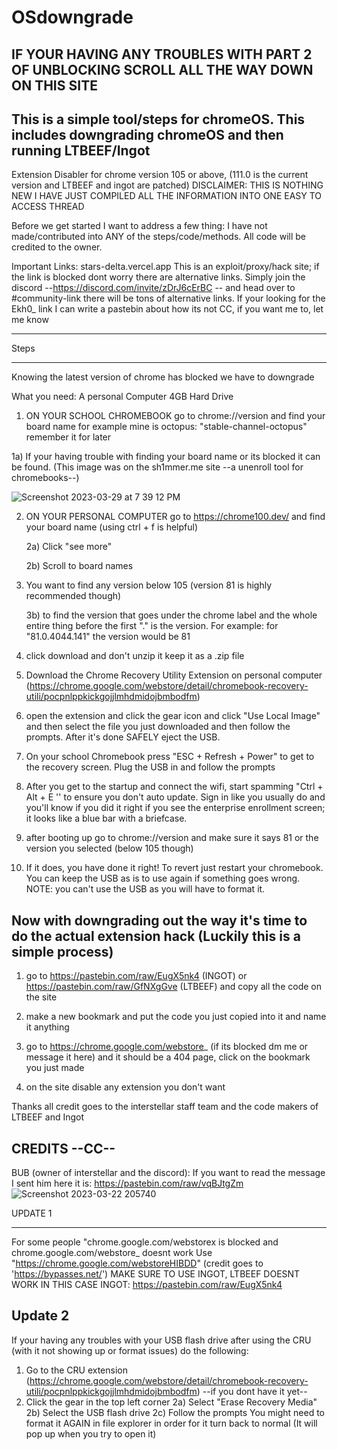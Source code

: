 # OSdowngrade

IF YOUR HAVING ANY TROUBLES WITH PART 2 OF UNBLOCKING SCROLL ALL THE WAY DOWN ON THIS SITE
----------------------------------------------------------------------------------------------

This is a simple tool/steps for chromeOS. This includes downgrading chromeOS and then running LTBEEF/Ingot
--------------------------------------------------------------------------------------------

Extension Disabler for chrome version 105 or above, (111.0 is the current version and LTBEEF and ingot are patched)
DISCLAIMER: THIS IS NOTHING NEW I HAVE JUST COMPILED ALL THE INFORMATION INTO ONE EASY TO ACCESS THREAD 

Before we get started I want to address a few thing:
I have not made/contributed into ANY of the steps/code/methods. All code will be credited to the owner.

Important Links:
stars-delta.vercel.app This is an exploit/proxy/hack site; if the link is blocked dont worry there are alternative links. Simply join the discord --https://discord.com/invite/zDrJ6cErBC -- and head over to #community-link there will be tons of alternative links.
If your looking for the Ekh0_ link I can write a pastebin about how its not CC, if you want me to, let me know

------------------------------------------------------------------------------------------------------------------------

Steps

----------------------------------------------------------------------------------------------------------------------

Knowing the latest version of chrome has blocked we have to downgrade

What you need:
A personal Computer 
4GB Hard Drive

1) ON YOUR SCHOOL CHROMEBOOK go to chrome://version and find your board name
for example mine is octopus: "stable-channel-octopus" remember it for later

1a) If your having trouble with finding your board name or its blocked it can be found. (This image was on the sh1mmer.me site --a unenroll tool for chromebooks--)


![Screenshot 2023-03-29 at 7 39 12 PM](https://user-images.githubusercontent.com/73242022/228700156-1ff543f5-a1f2-4cd8-ac64-40ac03f005fd.png)



2) ON YOUR PERSONAL COMPUTER go to https://chrome100.dev/ and find your board name (using ctrl + f is helpful)    
    
   2a) Click "see more"
   
   2b) Scroll to board names
   

3) You want to find any version below 105 (version 81 is highly recommended though)

   3b) to find the version that goes under the chrome label and the whole entire thing before the first "." is the version. For example: for "81.0.4044.141" the version would be 81

4) click download and don't unzip it keep it as a .zip file

5) Download the Chrome Recovery Utility Extension on personal computer (https://chrome.google.com/webstore/detail/chromebook-recovery-utili/pocpnlppkickgojjlmhdmidojbmbodfm)

6) open the extension and click the gear icon and click "Use Local Image" and then select the file you just downloaded and then follow the prompts. After it's done SAFELY eject the USB.

7) On your school Chromebook press "ESC + Refresh + Power" to get to the recovery screen. Plug the USB in and follow the prompts 

8) After you get to the startup and connect the wifi, start spamming "Ctrl + Alt + E '' to ensure you don't auto update. Sign in like you usually do and you'll know if you did it right if you see the enterprise enrollment screen; it looks like a blue bar with a briefcase.

9) after booting up go to chrome://version and make sure it says 81 or the version you selected (below 105 though)

10) If it does, you have done it right! To revert just restart your chromebook. You can keep the USB as is to use again if something goes wrong. NOTE: you can't use the USB as you will have to format it.

Now with downgrading out the way it's time to do the actual extension hack (Luckily this is a simple process)
----------------------------------------------------------------------------------------------------------------------------

1) go to https://pastebin.com/raw/EugX5nk4 (INGOT) or https://pastebin.com/raw/GfNXgGve (LTBEEF) and copy all the code on the site

2) make a new bookmark and put the code you just copied into it and name it anything

3) go to https://chrome.google.com/webstore_ (if its blocked dm me or message it here) and it should be a 404 page, click on the bookmark you just made 

4) on the site disable any extension you don't want

Thanks all credit goes to the interstellar staff team and the code makers of LTBEEF and Ingot

CREDITS --CC--
-------------------------------------------------------------------------------------------
BUB (owner of interstellar and the discord):
If you want to read the message I sent him here it is: https://pastebin.com/raw/vqBJtgZm
![Screenshot 2023-03-22 205740](https://user-images.githubusercontent.com/73242022/227079869-680effb9-1872-4a15-b849-b9a90f149111.png)



UPDATE 1
____________________________________________________________
For some people "chrome.google.com/webstorex is blocked and chrome.google.com/webstore_ doesnt work
Use "https://chrome.google.com/webstoreHIBDD" (credit goes to 'https://bypasses.net/') MAKE SURE TO USE INGOT, LTBEEF DOESNT WORK IN THIS CASE
INGOT: https://pastebin.com/raw/EugX5nk4

Update 2
-------------------------------------------------------------
If your having any troubles with your USB flash drive after using the CRU (with it not showing up or format issues) do the following:
1) Go to the CRU extension (https://chrome.google.com/webstore/detail/chromebook-recovery-utili/pocpnlppkickgojjlmhdmidojbmbodfm) --if you dont have it yet--
2) Click the gear in the top left corner
  2a) Select "Erase Recovery Media"
  2b) Select the USB flash drive
  2c) Follow the prompts
You might need to format it AGAIN in file explorer in order for it turn back to normal (It will pop up when you try to open it)

